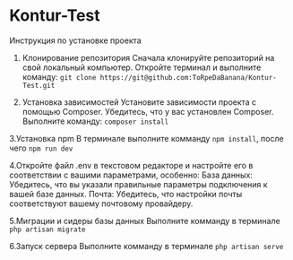 ﻿# Kontur-Test

Инструкция по установке проекта
1. Клонирование репозитория
Сначала клонируйте репозиторий на свой локальный компьютер. Откройте терминал и выполните команду: `git clone https://git@github.com:ToRpeDaBanana/Kontur-Test.git`

2. Установка зависимостей
Установите зависимости проекта с помощью Composer. Убедитесь, что у вас установлен Composer. Выполните команду: `composer install`

3.Установка npm
В терминале выполните комманду `npm install`, после чего `npm run dev`

4.Откройте файл .env в текстовом редакторе и настройте его в соответствии с вашими параметрами, особенно:
База данных: Убедитесь, что вы указали правильные параметры подключения к вашей базе данных.
Почта: Убедитесь, что настройки почты соответствуют вашему почтовому провайдеру.

5.Миграции и сидеры базы данных
Выполните комманду в терминале `php artisan migrate`

6.Запуск сервера
Выполните комманду в терминале `php artisan serve`
